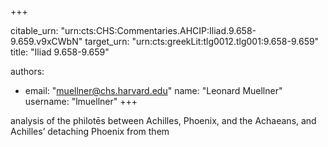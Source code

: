 +++


citable_urn: "urn:cts:CHS:Commentaries.AHCIP:Iliad.9.658-9.659.v9xCWbN"
target_urn: "urn:cts:greekLit:tlg0012.tlg001:9.658-9.659"
title: "Iliad 9.658-9.659"

authors:
- email: "muellner@chs.harvard.edu"
  name: "Leonard Muellner"
  username: "lmuellner"
+++

<p>analysis of the philotēs between Achilles, Phoenix, and the Achaeans, and Achilles’ detaching Phoenix from them</p>
